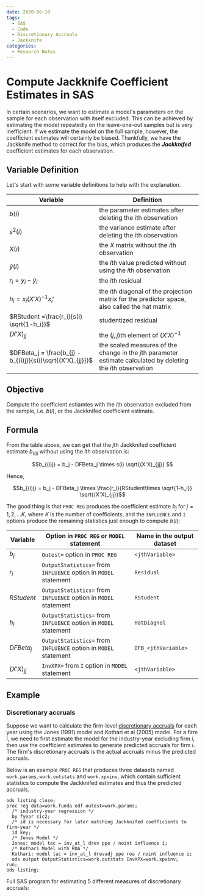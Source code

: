 ```yaml
---
date: 2020-06-10
tags:
  - SAS
  - Code
  - Discretionary Accruals
  - Jackknife
categories:
  - Research Notes
---
```


# Compute Jackknife Coefficient Estimates in SAS

In certain scenarios, we want to estimate a model's parameters on the sample for
each observation with itself excluded. This can be achieved by estimating the
model repeatedly on the leave-one-out samples but is very inefficient. If we
estimate the model on the full sample, however, the coefficient estimates will
certainly be biased. Thankfully, we have the Jackknife method to correct for the
bias, which produces the ***Jackknifed*** coefficient estimates for each
observation.

<!-- more -->

## Variable Definition

Let's start with some variable definitions to help with the explanation.

| Variable                                                    | Definition                                                                                                     |
| ----------------------------------------------------------- | -------------------------------------------------------------------------------------------------------------- |
| $b(i)$                                                      | the parameter estimates after deleting the $i$th observation                                                   |
| $s^2(i)$                                                    | the variance estimate after deleting the $i$th observation                                                     |
| $X(i)$                                                      | the $X$ matrix without the $i$th observation                                                                   |
| $\hat{y}(i)$                                                | the $i$th value predicted without using the $i$th observation                                                  |
| $r_i = y_i - \hat{y}_i$                                     | the $i$th residual                                                                                             |
| $h_i = x_i(X'X)^{-1}x_i'$                                   | the $i$th diagonal of the projection matrix for the predictor space, also called the hat matrix                |
| $RStudent =\frac{r_i}{s(i) \sqrt{1-h_i}}$                   | studentized residual                                                                                           |
| $(X'X)_{jj}$                                                | the $(j,j)$th element of $(X'X)^{-1}$                                                                          |
| $DFBeta_j = \frac{b_{j} - b_{(i)j}}{s(i)\sqrt{(X'X)_{jj}}}$ | the scaled measures of the change in the $j$th parameter estimate calculated by deleting the $i$th observation |

## Objective

Compute the coefficient estiamtes with the $i$th observation excluded from the
sample, i.e. $b(i)$, or the Jackknifed coefficient estimate.

## Formula

From the table above, we can get that the $j$th Jackknifed coefficient estimate
$b_{(i)j}$ without using the $i$th observation is:

$$b_{(i)j} = b_j - DFBeta_j \times s(i) \sqrt{(X'X)_{jj}} $$

Hence,

$$b_{(i)j} = b_j - DFBeta_j \times \frac{r_i}{RStudent\times \sqrt{1-h_i}} \sqrt{(X'X)_{jj}}$$

The good thing is that `PROC REG` produces the coefficient estimate $b_j$ for
$j=1,2,...K$, where $K$ is the number of coefficients, and the `INFLUENCE` and
`I` options produce the remaining statistics just enough to compute $b(i)$:

| Variable     | Option in `PROC REG` or `MODEL` statement                        | Name in the output dataset |
| ------------ | ---------------------------------------------------------------- | -------------------------- |
| $b_j$        | `Outest=` option in `PROC REG`                                   | `<jthVariable>`            |
| $r_i$        | `OutputStatistics=` from `INFLUENCE` option in `MODEL` statement | `Residual`                 |
| $RStudent$   | `OutputStatistics=` from `INFLUENCE` option in `MODEL` statement | `RStudent`                 |
| $h_i$        | `OutputStatistics=` from `INFLUENCE` option in `MODEL` statement | `HatDiagnol`               |
| $DFBeta_j$   | `OutputStatistics=` from `INFLUENCE` option in `MODEL` statement | `DFB_<jthVariable>`        |
| $(X'X)_{jj}$ | `InvXPX=` from `I` option in `MODEL` statement                   | `<jthVariable>`            |

## Example

### Discretionary accruals
Suppose we want to calculate the firm-level [discretionary
accruals](/documentation/discretionary-accruals/) for each year using the Jones
(1991) model and Kothari et al (2005) model. For a firm $i$, we need to first
estimate the model for the industry-year excluding firm $i$, then use the
coefficient estimates to generate predicted accruals for firm $i$. The firm's
discretionary accruals is the actual accruals minus the predicted accruals.

Below is an example `PROC REG` that produces three datasets named `work.params`,
`work.outstats` and `work.xpxinv`, which contain sufficient statistics to
compute the Jackknifed estimates and thus the predicted accruals.

```sas linenums="1"
ods listing close; 
proc reg data=work.funda edf outest=work.params;
  /* industry-year regression */
  by fyear sic2;
  /* id is necessary for later matching Jackknifed coefficients to firm-year */
  id key;
  /* Jones Model */
  Jones: model tac = inv_at_l drev ppe / noint influence i;
  /* Kothari Model with ROA */
  Kothari: model tac = inv_at_l drevadj ppe roa / noint influence i;
  ods output OutputStatistics=work.outstats InvXPX=work.xpxinv;
run;
ods listing;
```

Full SAS program for estimating 5 different measures of discretionary accruals:

<script src="https://gist.github.com/mgao6767/3e1df83bbb78d76b76ed83ceb6af7993.js"></script>
